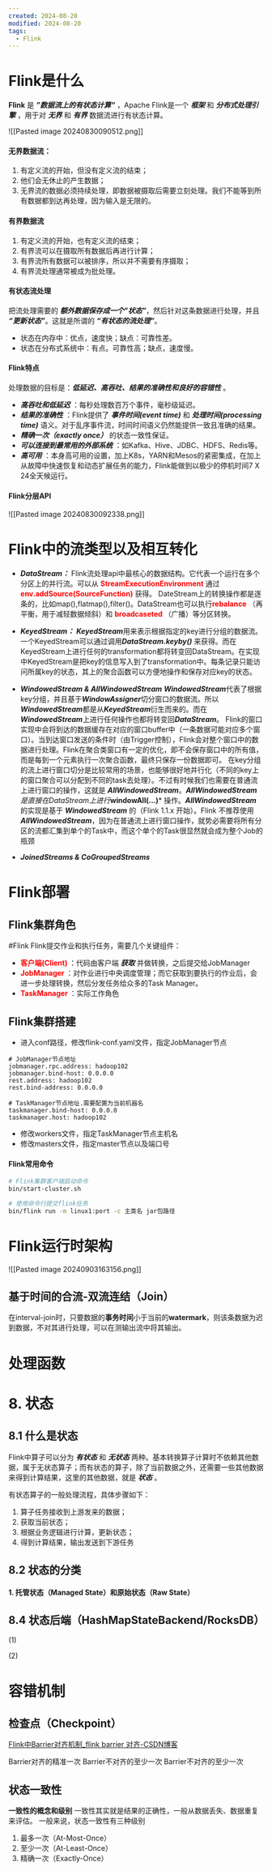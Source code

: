 ```yaml
---
created: 2024-08-20
modified: 2024-08-20
tags:
  - Flink
---
```


# Flink是什么

**Flink** 是 ***”数据流上的有状态计算“*** ，Apache Flink是一个 ***框架*** 和 ***分布式处理引擎*** ，用于对 ***无界*** 和 ***有界*** 数据流进行有状态计算。

![[Pasted image 20240830090512.png]]
#### 无界数据流：
1. 有定义流的开始，但没有定义流的结束；
2. 他们会无休止的产生数据；
3. 无界流的数据必须持续处理，即数据被摄取后需要立刻处理。我们不能等到所有数据都到达再处理，因为输入是无限的。
   
#### 有界数据流
1. 有定义流的开始，也有定义流的结束；
2. 有界流可以在摄取所有数据后再进行计算；
3. 有界流所有数据可以被排序，所以并不需要有序摄取；
4. 有界流处理通常被成为批处理。

#### 有状态流处理
把流处理需要的 ***额外数据保存成一个”状态”***，然后针对这条数据进行处理，并且 ***“更新状态”***。这就是所谓的 ***“有状态的流处理”***。

- 状态在内存中：优点，速度快；缺点：可靠性差。
- 状态在分布式系统中：有点。可靠性高；缺点，速度慢。

#### Flink特点
处理数据的目标是：***低延迟、高吞吐、结果的准确性和良好的容错性*** 。
- ***高吞吐和低延迟*** ：每秒处理数百万个事件，毫秒级延迟。
- ***结果的准确性*** ：Flink提供了 ***事件时间(event time)*** 和 ***处理时间(processing time)*** 语义。对于乱序事件流，时间时间语义仍然能提供一致且准确的结果。
- ***精确一次（exactly once）*** 的状态一致性保证。
- ***可以连接到最常用的外部系统*** ：如Kafka、Hive、JDBC、HDFS、Redis等。
- ***高可用*** ：本身高可用的设置，加上K8s，YARN和Mesos的紧密集成，在加上从故障中快速恢复和动态扩展任务的能力，Flink能做到以极少的停机时间7 X 24全天候运行。

#### Flink分层API
![[Pasted image 20240830092338.png]]

# Flink中的流类型以及相互转化

- ***DataStream：*** 
  Flink流处理api中最核心的数据结构。它代表一个运行在多个分区上的并行流。可以从 <font color="red"><b>StreamExecutionEnvironment</b></font> 通过 <font color="red"><b>env.addSource(SourceFunction)</b></font> 获得。
  DateStream上的转换操作都是逐条的，比如map(),flatmap(),filter()。DataStream也可以执行<font color="red"><b>rebalance</b></font> （再平衡，用于减轻数据倾斜）和 <font color="red"><b> broadcaseted </b></font> （广播）等分区转换。
  
- ***KeyedStream：***
  ***KeyedStream***用来表示根据指定的key进行分组的数据流。一个KeyedStream可以通过调用***DataStream.keyby()*** 来获得。而在KeyedStream上进行任何的transformation都将转变回DataStream。在实现中KeyedStream是把key的信息写入到了transformation中。每条记录只能访问所属key的状态，其上的聚合函数可以方便地操作和保存对应key的状态。
  
- ***WindowedStream & AllWindowedStream***
  ***WindowedStream***代表了根据key分组，并且基于***WindowAssigner***切分窗口的数据流。所以***WindowedStream***都是从***KeyedStream***衍生而来的。而在***WindowedStream***上进行任何操作也都将转变回***DataStream***。
  Flink的窗口实现中会将到达的数据缓存在对应的窗口buffer中（一条数据可能对应多个窗口）。当到达窗口发送的条件时（由Trigger控制），Flink会对整个窗口中的数据进行处理。Flink在聚合类窗口有一定的优化，即不会保存窗口中的所有值，而是每到一个元素执行一次聚合函数，最终只保存一份数据即可。
  在key分组的流上进行窗口切分是比较常用的场景，也能够很好地并行化（不同的key上的窗口聚合可以分配到不同的task去处理）。不过有时候我们也需要在普通流上进行窗口的操作，这就是 ***AllWindowedStream***。***AllWindowedStream****是直接在DataStream上进行***windowAll(...)*** 操作。***AllWindowedStream*** 的实现是基于 ***WindowedStream*** 的（Flink 1.1.x 开始）。Flink 不推荐使用***AllWindowedStream***，因为在普通流上进行窗口操作，就势必需要将所有分区的流都汇集到单个的Task中，而这个单个的Task很显然就会成为整个Job的瓶颈

- ***JoinedStreams & CoGroupedStreams***
  

# Flink部署

## Flink集群角色

#Flink Flink提交作业和执行任务，需要几个关键组件：
- <font color="red"><b> 客户端(Client) </b></font> ：代码由客户端 ***获取*** 并做转换，之后提交给JobManager
- <font color="red"><b> JobManager </b></font> ：对作业进行中央调度管理；而它获取到要执行的作业后，会进一步处理转换，然后分发任务给众多的Task Manager。
- <font color="red"><b> TaskManager </b></font>：实际工作角色

## Flink集群搭建

- 进入conf路径，修改flink-conf.yaml文件，指定JobManager节点
```
# JobManager节点地址
jobmanager.rpc.address: hadoop102
jobmanager.bind-host: 0.0.0.0
rest.address: hadoop102
rest.bind-address: 0.0.0.0

# TaskManager节点地址.需要配置为当前机器名
taskmanager.bind-host: 0.0.0.0
taskmanager.host: hadoop102
```
- 修改workers文件，指定TaskManager节点主机名
- 修改masters文件，指定master节点以及端口号

#### Flink常用命令
```bash
# Flink集群客户端启动命令
bin/start-cluster.sh

# 使用命令行提交flink任务
bin/flink run -m linux1:port -c 主类名 jar包路径


```


# Flink运行时架构

![[Pasted image 20240903163156.png]]

## 基于时间的合流-双流连结（Join）

在interval-join时，只要数据的**事务时间**小于当前的**watermark**，则该条数据为迟到数据，不对其进行处理，可以在测输出流中将其输出。

# 处理函数

# 8. 状态

## 8.1 什么是状态

Flink中算子可以分为 ***有状态*** 和 ***无状态*** 两种。基本转换算子计算时不依赖其他数据，属于无状态算子；而有状态的算子，除了当前数据之外，还需要一些其他数据来得到计算结果，这里的其他数据，就是 ***状态*** 。

有状态算子的一般处理流程，具体步骤如下：

1. 算子任务接收到上游发来的数据；
2. 获取当前状态；
3. 根据业务逻辑进行计算，更新状态；
4. 得到计算结果，输出发送到下游任务

## 8.2 状态的分类

#### 1. 托管状态（Managed State）和原始状态（Raw State）

## 8.4 状态后端（HashMapStateBackend/RocksDB）

(1)  

(2)




# 容错机制

## 检查点（Checkpoint）

[Flink中Barrier对齐机制_flink barrier 对齐-CSDN博客](https://blog.csdn.net/qq_42009405/article/details/122850469)

Barrier对齐的精准一次
Barrier不对齐的至少一次
Barrier不对齐的至少一次


## 状态一致性

**一致性的概念和级别**
一致性其实就是结果的正确性，一般从数据丢失、数据重复来评估。
一般来说，状态一致性有三种级别
1. 最多一次（At-Most-Once）
2. 至少一次（At-Least-Once）
3. 精确一次（Exactly-Once）
